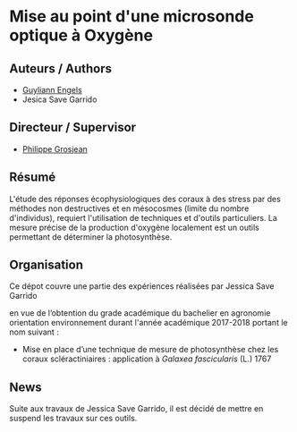 
<!-- README.md is generated from README.Rmd. Please edit that file -->
Mise au point d'une microsonde optique à Oxygène
================================================

Auteurs / Authors
-----------------

-   [Guyliann Engels](https://github.com/GuyliannEngels)
-   Jesica Save Garrido

Directeur / Supervisor
----------------------

-   [Philippe Grosjean](https://github.com/phgrosjean)

Résumé
------

L'étude des réponses écophysiologiques des coraux à des stress par des méthodes non destructives et en mésocosmes (limite du nombre d'individus), requiert l'utilisation de techniques et d'outils particuliers. La mesure précise de la production d'oxygène localement est un outils permettant de déterminer la photosynthèse.

Organisation
------------

Ce dépot couvre une partie des expériences réalisées par Jessica Save Garrido

en vue de l’obtention du grade académique du bachelier en agronomie orientation environnement durant l'année académique 2017-2018 portant le nom suivant :

-   Mise en place d’une technique de mesure de photosynthèse chez les coraux scléractiniaires : application à *Galaxea fascicularis* (L.) 1767

News
----

Suite aux travaux de Jessica Save Garrido, il est décidé de mettre en suspend les travaux sur ces outils.
